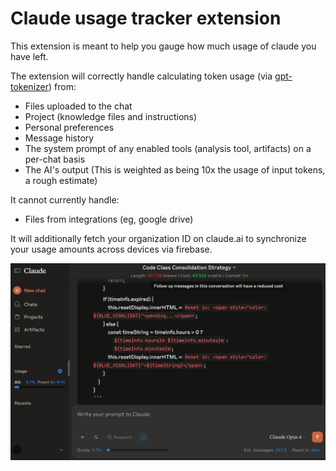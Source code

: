 # Claude usage tracker extension

This extension is meant to help you gauge how much usage of claude you have left.

The extension will correctly handle calculating token usage (via [gpt-tokenizer](https://github.com/niieani/gpt-tokenizer)) from:
- Files uploaded to the chat
- Project (knowledge files and instructions)
- Personal preferences
- Message history
- The system prompt of any enabled tools (analysis tool, artifacts) on a per-chat basis
- The AI's output (This is weighted as being 10x the usage of input tokens, a rough estimate)

It cannot currently handle:
- Files from integrations (eg, google drive)

It will additionally fetch your organization ID on claude.ai to synchronize your usage amounts across devices via firebase.

![UI Screenshot](https://github.com/lugia19/Claude-Usage-Extension/blob/main/ui_screenshot.png?raw=true)
